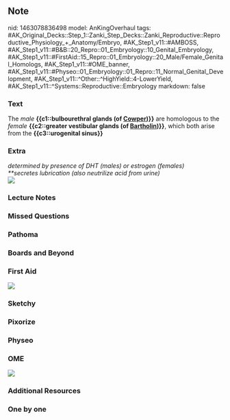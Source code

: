 ## Note
nid: 1463078836498
model: AnKingOverhaul
tags: #AK_Original_Decks::Step_1::Zanki_Step_Decks::Zanki_Reproductive::Reproductive_Physiology_+_Anatomy/Embryo, #AK_Step1_v11::#AMBOSS, #AK_Step1_v11::#B&B::20_Repro::01_Embryology::10_Genital_Embryology, #AK_Step1_v11::#FirstAid::15_Repro::01_Embryology::20_Male/Female_Genital_Homologs, #AK_Step1_v11::#OME_banner, #AK_Step1_v11::#Physeo::01_Embryology::01_Repro::11_Normal_Genital_Development, #AK_Step1_v11::^Other::^HighYield::4-LowerYield, #AK_Step1_v11::^Systems::Reproductive::Embryology
markdown: false

### Text
<div>
  The <i>male</i> <b>{{c1::bulbourethral glands (of
  <u>Cowper</u>)}}</b> are homologous to the <i>female</i>
  <b>{{c2::greater vestibular glands (of <u>Bartholin</u>)}}</b>,
  which both arise from the <b>{{c3::urogenital sinus}}</b>
</div>

### Extra
<div>
  <i>determined by presence of DHT (males) or estrogen
  (females)</i>
</div>
<div>
  <i>**secretes lubrication (also neutrilize acid from urine)</i>
</div>
<div><img src="paste-345392680010081.jpg"></div>

### Lecture Notes


### Missed Questions


### Pathoma


### Boards and Beyond


### First Aid
<img src="tmpS003gP.png">

### Sketchy


### Pixorize


### Physeo


### OME
<div class="ome-widget">
  <a href="https://onlinemeded.org?ref=anki"><img src=
  "_OME_AnkiFlashcards_General_4.png"></a>
</div>

### Additional Resources


### One by one

